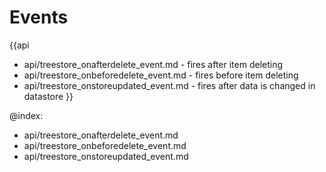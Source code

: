 Events
=======

{{api
- api/treestore_onafterdelete_event.md - fires after item deleting
- api/treestore_onbeforedelete_event.md - fires before item deleting
- api/treestore_onstoreupdated_event.md - fires after data is changed in datastore
}}

@index:
- api/treestore_onafterdelete_event.md
- api/treestore_onbeforedelete_event.md
- api/treestore_onstoreupdated_event.md


